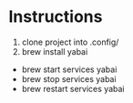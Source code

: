 # Instructions

1. clone project into .config/
2. brew install yabai

- brew start services yabai
- brew stop services yabai
- brew restart services yabai
